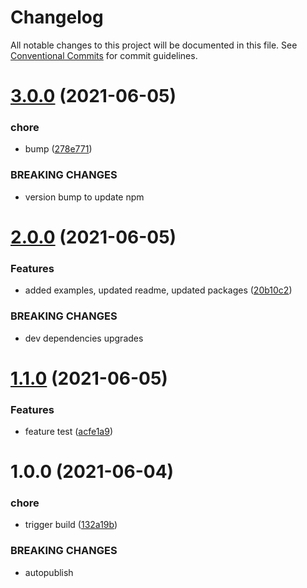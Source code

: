 # Changelog

All notable changes to this project will be documented in this file. See
[Conventional Commits](https://conventionalcommits.org) for commit guidelines.

# [3.0.0](https://github.com/stopyransky/npm-publish-boilerplate/compare/v2.0.0...v3.0.0) (2021-06-05)


### chore

* bump ([278e771](https://github.com/stopyransky/npm-publish-boilerplate/commit/278e7713b646dab20a725d85e6756e968fab360e))


### BREAKING CHANGES

* version bump to update npm

# [2.0.0](https://github.com/stopyransky/npm-publish-boilerplate/compare/v1.1.0...v2.0.0) (2021-06-05)


### Features

* added examples, updated readme, updated packages ([20b10c2](https://github.com/stopyransky/npm-publish-boilerplate/commit/20b10c26daebba1151ba95c0d268230e9e59ccae))


### BREAKING CHANGES

* dev dependencies upgrades

# [1.1.0](https://github.com/stopyransky/npm-publish-boilerplate/compare/v1.0.0...v1.1.0) (2021-06-05)


### Features

* feature test ([acfe1a9](https://github.com/stopyransky/npm-publish-boilerplate/commit/acfe1a9c98db210cc557f95053b56d997df64c3b))

# 1.0.0 (2021-06-04)


### chore

* trigger build ([132a19b](https://github.com/stopyransky/npm-publish-boilerplate/commit/132a19bb279fdac6d5918cbd27326d1f328a4281))


### BREAKING CHANGES

* autopublish
